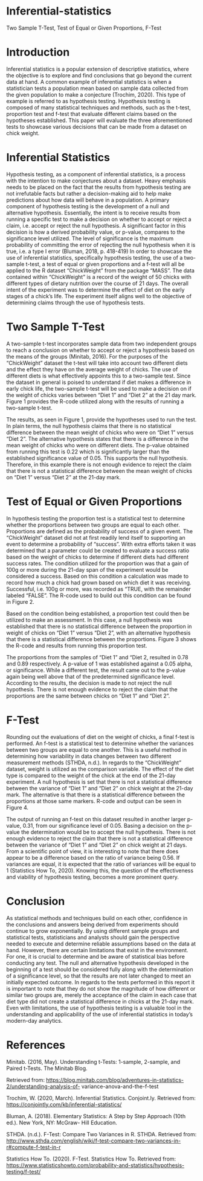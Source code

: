 # Inferential-statistics
Two Sample T-Test, Test of Equal or Given Proportions, F-Test

# Introduction

Inferential statistics is a popular extension of descriptive statistics, where the objective is to explore and
find conclusions that go beyond the current data at hand. A common example of inferential statistics is
when a statistician tests a population mean based on sample data collected from the given population
to make a conjecture (Trochim, 2020). This type of example is referred to as hypothesis testing.
Hypothesis testing is composed of many statistical techniques and methods, such as the t-test,
proportion test and f-test that evaluate different claims based on the hypotheses established. This
paper will evaluate the three aforementioned tests to showcase various decisions that can be made
from a dataset on chick weight.

# Inferential Statistics

Hypothesis testing, as a component of inferential statistics, is a process with the intention to
make conjectures about a dataset. Heavy emphasis needs to be placed on the fact that the results from
hypothesis testing are not irrefutable facts but rather a decision-making aid to help make predictions
about how data will behave in a population. A primary component of hypothesis testing is the
development of a null and alternative hypothesis. Essentially, the intent is to receive results from
running a specific test to make a decision on whether to accept or reject a claim, i.e. accept or reject
the null hypothesis. A significant factor in this decision is how a derived probability value, or p-value,
compares to the significance level utilized. The level of significance is the maximum probability of
committing the error of rejecting the null hypothesis when it is true, i.e. a type I error (Bluman, 2018, p.
418-419)
In order to showcase the use of inferential statistics, specifically hypothesis testing, the use of a
two-sample t-test, a test of equal or given proportions and a f-test will all be applied to the R dataset
“ChickWeight” from the package “MASS”. The data contained within “ChickWeight” is a record of the
weight of 50 chicks with different types of dietary nutrition over the course of 21 days. The overall intent
of the experiment was to determine the effect of diet on the early stages of a chick’s life. The
experiment itself aligns well to the objective of determining claims through the use of hypothesis tests.

# Two Sample T-Test

A two-sample t-test incorporates sample data from two independent groups to reach a
conclusion on whether to accept or reject a hypothesis based on the means of the groups (Minitab,
2016). For the purposes of the “ChickWeight” dataset the t-test will take into account two different diets
and the effect they have on the average weight of chicks. The use of different diets is what effectively
appoints this to a two-sample test.
Since the dataset in general is poised to understand if diet makes a difference in early chick life,
the two-sample t-test will be used to make a decision on if the weight of chicks varies between “Diet 1” and “Diet 2” at the 21 day mark. Figure 1 provides the R-code utilized along with the results of running
a two-sample t-test.


The results, as seen in Figure 1, provide the hypotheses used to run the test. In plain terms, the
null hypothesis claims that there is no statistical difference between the mean weight of chicks who
were on “Diet 1” versus “Diet 2”. The alternative hypothesis states that there is a difference in the
mean weight of chicks who were on different diets. The p-value obtained from running this test is 0.22
which is significantly larger than the established significance value of 0.05. This supports the null
hypothesis. Therefore, in this example there is not enough evidence to reject the claim that there is not
a statistical difference between the mean weight of chicks on “Diet 1” versus “Diet 2” at the 21-day
mark.

# Test of Equal or Given Proportions

In hypothesis testing the proportion test is a statistical test to determine whether the proportions
between two groups are equal to each other. Proportions are defined as the probability of success of a
given event. The “ChickWeight” dataset did not at first readily lend itself to supporting an event to determine a probability of “success”. With extra efforts taken it was determined that a parameter could
be created to evaluate a success ratio based on the weight of chicks to determine if different diets had
different success rates. The condition utilized for the proportion was that a gain of 100g or more during
the 21-day span of the experiment would be considered a success. Based on this condition a
calculation was made to record how much a chick had grown based on which diet it was receiving.
Successful, i.e. 100g or more, was recorded as “TRUE, with the remainder labeled “FALSE”. The R-code
used to build out this condition can be found in Figure 2.


Based on the condition being established, a proportion test could then be utilized to make an
assessment. In this case, a null hypothesis was established that there is no statistical difference
between the proportion in weight of chicks on “Diet 1” versus “Diet 2”, with an alternative hypothesis
that there is a statistical difference between the proportions. Figure 3 shows the R-code and results
from running this proportion test.



The proportions from the samples of “Diet 1” and “Diet 2, resulted in 0.78 and 0.89
respectively. A p-value of 1 was established against a 0.05 alpha, or significance. While a different test,
the result came out to the p-value again being well above that of the predetermined significance level.
According to the results, the decision is made to not reject the null hypothesis. There is not enough
evidence to reject the claim that the proportions are the same between chicks on “Diet 1” and “Diet 2”.

# F-Test
Rounding out the evaluations of diet on the weight of chicks, a final f-test is performed. An f-test
is a statistical test to determine whether the variances between two groups are equal to one another.
This is a useful method in determining how variability in data changes between two different
measurement methods (STHDA, n.d.). In regards to the “ChickWeight” dataset, weight is utilized as the
comparison variable. The effect of the diet type is compared to the weight of the chick at the end of the
21-day experiment. A null hypothesis is set that there is not a statistical difference between the
variance of “Diet 1” and “Diet 2” on chick weight at the 21-day mark. The alternative is that there is a
statistical difference between the proportions at those same markers. R-code and output can be seen
in Figure 4.


The output of running an f-test on this dataset resulted in another larger p-value, 0.31, from our
significance level of 0.05. Basing a decision on the p-value the determination would be to accept the
null hypothesis. There is not enough evidence to reject the claim that there is not a statistical difference
between the variance of “Diet 1” and “Diet 2” on chick weight at 21 days. From a scientific point of
view, it is interesting to note that there does appear to be a difference based on the ratio of variance
being 0.56. If variances are equal, it is expected that the ratio of variances will be equal to 1 (Statistics
How To, 2020). Knowing this, the question of the effectiveness and viability of hypothesis testing,
becomes a more prominent query.

# Conclusion

As statistical methods and techniques build on each other, confidence in the conclusions and
answers being derived from experiments should continue to grow exponentially. By using different
sample groups and statistical tests, statisticians and analysts should gain the perspective needed to
execute and determine reliable assumptions based on the data at hand. However, there are certain
limitations that exist in the environment. For one, it is crucial to determine and be aware of statistical
bias before conducting any test. The null and alternative hypothesis developed in the beginning of a test
should be considered fully along with the determination of a significance level, so that the results are
not later changed to meet an initially expected outcome. In regards to the tests performed in this report
it is important to note that they do not show the magnitude of how different or similar two groups are,
merely the acceptance of the claim in each case that diet type did not create a statistical difference in
chicks at the 21-day mark. Even with limitations, the use of hypothesis testing is a valuable tool in the
understanding and applicability of the use of inferential statistics in today’s modern-day analytics.

# References

Minitab. (2016, May). Understanding t-Tests: 1-sample, 2-sample, and Paired t-Tests. The Minitab Blog.

Retrieved from: https://blog.minitab.com/blog/adventures-in-statistics-2/understanding-analysis-of-
variance-anova-and-the-f-test

Trochim, W. (2020, March). Inferential Statistics. Conjoint.ly. Retrieved from:
https://conjointly.com/kb/inferential-statistics/

Bluman, A. (2018). Elementary Statistics: A Step by Step Approach (10th ed.). New York, NY: McGraw-
Hill Education.

STHDA. (n.d.). F-Test: Compare Two Variances in R. STHDA. Retrieved from:
http://www.sthda.com/english/wiki/f-test-compare-two-variances-in-r#compute-f-test-in-r

Statistics How To. (2020). F-Test. Statistics How To. Retrieved from:
https://www.statisticshowto.com/probability-and-statistics/hypothesis-testing/f-test/
